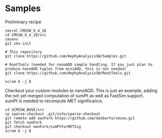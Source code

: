 # Samples

Preliminary recipe

```
cmsrel CMSSW_9_4_10
cd CMSSW_9_4_10/src
cmsenv
git cms-init

# This repository
git clone https://github.com/HephyAnalysisSW/Samples.git

# RootTools (needed for nanoAOD sample handling. If you just plan to produce nanoAOD tuples from miniAOD, this is not needed)
git clone https://github.com/HephyAnalysisSW/RootTools.git

scram b -j 8

```

Checkout your custom modules to nanoAOD. This is just an example, adding the not yet merged computation of sumPt as well as FastSim support. sumPt is needed to recompute MET significance.

```
cd $CMSSW_BASE/src
cp sparse-checkout .git/info/sparse-checkout
git remote add ownFork https://github.com/danbarto/cmssw.git
git fetch ownFork
git checkout ownFork/sumPtForMETSig
scram b -j 8
```

